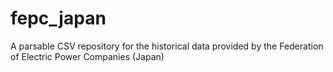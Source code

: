 # fepc_japan
A parsable CSV repository for the historical data provided by the Federation of Electric Power Companies (Japan)
